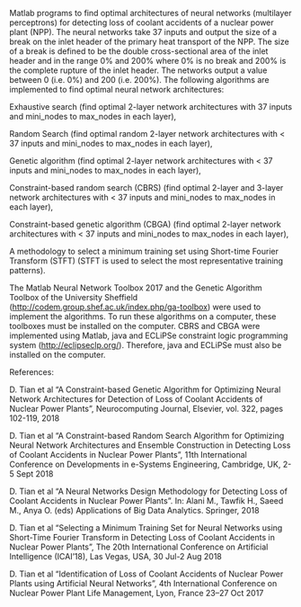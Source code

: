 Matlab programs to find optimal architectures of neural networks (multilayer perceptrons) for detecting loss of coolant accidents of a nuclear power plant (NPP). The neural networks take 37 inputs and output the size of a break on the inlet header of the primary heat transport of the NPP. The size of a break is defined to be the double cross-sectional area of the inlet header and in the range 0% and 200% where 0% is no break and 200% is the complete rupture of the inlet header. The networks output a value between 0 (i.e. 0%) and 200 (i.e. 200%). The following algorithms are implemented to find optimal neural network architectures:

Exhaustive search (find optimal 2-layer network architectures with 37 inputs and mini_nodes to max_nodes in each layer),

Random Search (find optimal random 2-layer network architectures with < 37 inputs and mini_nodes to max_nodes in each layer),

Genetic algorithm (find optimal 2-layer network architectures with < 37 inputs and mini_nodes to max_nodes in each layer),

Constraint-based random search (CBRS) (find optimal 2-layer and 3-layer network architectures with < 37 inputs and mini_nodes to max_nodes in each layer),

Constraint-based genetic algorithm (CBGA) (find optimal 2-layer network architectures with < 37 inputs and mini_nodes to max_nodes in each layer),

A methodology to select a minimum training set using Short-time Fourier Transform (STFT) (STFT is used to select the most representative training patterns).

The Matlab Neural Network Toolbox 2017 and the Genetic Algorithm Toolbox of the University Sheffield (http://codem.group.shef.ac.uk/index.php/ga-toolbox) were used to implement the algorithms. To run these algorithms on a computer, these toolboxes must be installed on the computer. CBRS and CBGA were implemented using Matlab, java and ECLiPSe constraint logic programming system (http://eclipseclp.org/). Therefore, java and ECLiPSe must also be installed on the computer. 

References:

D. Tian et al “A Constraint-based Genetic Algorithm for Optimizing Neural Network Architectures for Detection of Loss of Coolant Accidents of Nuclear Power Plants”, Neurocomputing Journal, Elsevier, vol. 322, pages 102-119, 2018

D. Tian et al “A Constraint-based Random Search Algorithm for Optimizing Neural Network Architectures and Ensemble Construction in Detecting Loss of Coolant Accidents in Nuclear Power Plants”, 11th International Conference on Developments in e-Systems Engineering, Cambridge, UK, 2-5 Sept 2018

D. Tian et al “A Neural Networks Design Methodology for Detecting Loss of Coolant Accidents in Nuclear Power Plants”. In: Alani M., Tawfik H., Saeed M., Anya O. (eds) Applications of Big Data Analytics. Springer, 2018

D. Tian et al “Selecting a Minimum Training Set for Neural Networks using Short-Time Fourier Transform in Detecting Loss of Coolant Accidents in Nuclear Power Plants”, The 20th International Conference on Artificial Intelligence (ICAI’18), Las Vegas, USA, 30 Jul-2 Aug 2018

D. Tian et al “Identification of Loss of Coolant Accidents of Nuclear Power Plants using Artificial Neural Networks”, 4th International Conference on Nuclear Power Plant Life Management, Lyon, France 23–27 Oct 2017
